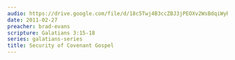 ```yaml
---
audio: https://drive.google.com/file/d/18c5Twj4B3ccZBJ3jPEOXv2WsBdqiWyRf/view
date: 2011-02-27
preacher: brad-evans
scripture: Galatians 3:15-18
series: galatians-series
title: Security of Covenant Gospel
---
```

